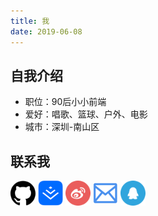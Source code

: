 ```yaml
---
title: 我
date: 2019-06-08
---
```

## 自我介绍
- 职位：90后小小前端
- 爱好：唱歌、篮球、户外、电影
- 城市：深圳-南山区


## 联系我


[<img src="./imgs/github.png" width = "40" alt="github" align=center title="github" />](https://github.com/ShoutongLiu)
[<img src="./imgs/juejin.png" width = "40" alt="weibo" align=center title="juejin"/>](https://juejin.im/user/5b162d1a5188257d6225a4c7/posts)
[<img src="./imgs/weibo.png" width = "40" alt="juejin" align=center title="weibo"/>](https://weibo.com/lst1234/profile?rightmod=1&wvr=6&mod=personinfo&is_all=1)
[<img src="./imgs/Email.png" width = "40" alt="email" align=center title="13798271277@163.com" />](mailto:13798271277@163.com)
[<img src="./imgs/QQ.png" width = "40" alt="qq" align=center title="1183063367"/>](#)


